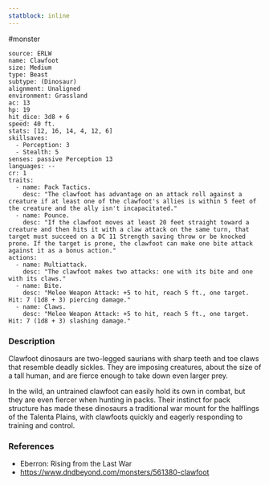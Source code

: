 ```yaml
---
statblock: inline
---
```

 #monster 

```statblock
source: ERLW
name: Clawfoot
size: Medium
type: Beast
subtype: (Dinosaur)
alignment: Unaligned
environment: Grassland
ac: 13
hp: 19
hit_dice: 3d8 + 6
speed: 40 ft.
stats: [12, 16, 14, 4, 12, 6]
skillsaves:
  - Perception: 3
  - Stealth: 5
senses: passive Perception 13
languages: --
cr: 1
traits:
  - name: Pack Tactics.
    desc: "The clawfoot has advantage on an attack roll against a creature if at least one of the clawfoot's allies is within 5 feet of the creature and the ally isn't incapacitated."
  - name: Pounce.
    desc: "If the clawfoot moves at least 20 feet straight toward a creature and then hits it with a claw attack on the same turn, that target must succeed on a DC 11 Strength saving throw or be knocked prone. If the target is prone, the clawfoot can make one bite attack against it as a bonus action."
actions:
  - name: Multiattack.
    desc: "The clawfoot makes two attacks: one with its bite and one with its claws."
  - name: Bite.
    desc: "Melee Weapon Attack: +5 to hit, reach 5 ft., one target. Hit: 7 (1d8 + 3) piercing damage."
  - name: Claws.
    desc: "Melee Weapon Attack: +5 to hit, reach 5 ft., one target. Hit: 7 (1d8 + 3) slashing damage."
```

### Description

Clawfoot dinosaurs are two-legged saurians with sharp teeth and toe claws that resemble deadly sickles. They are imposing creatures, about the size of a tall human, and are fierce enough to take down even larger prey.

In the wild, an untrained clawfoot can easily hold its own in combat, but they are even fiercer when hunting in packs. Their instinct for pack structure has made these dinosaurs a traditional war mount for the halflings of the Talenta Plains, with clawfoots quickly and eagerly responding to training and control.

### References

* Eberron: Rising from the Last War
* https://www.dndbeyond.com/monsters/561380-clawfoot
